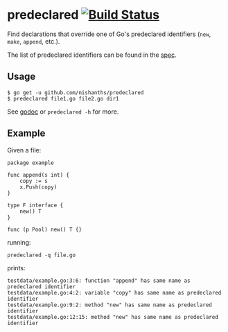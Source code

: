# predeclared [![Build Status](https://travis-ci.org/nishanths/predeclared.svg?branch=master)](https://travis-ci.org/nishanths/predeclared)

Find declarations that override one of Go's predeclared identifiers (`new`, `make`, `append`, etc.).

The list of predeclared identifiers can be found in the [spec](https://golang.org/ref/spec#Predeclared_identifiers).

## Usage

```
$ go get -u github.com/nishanths/predeclared
$ predeclared file1.go file2.go dir1
```

See [godoc](https://godoc.org/github.com/nishanths/predeclared) or `predeclared -h` for more.

## Example

Given a file:

```
package example

func append(s int) {
	copy := s
	x.Push(copy)
}

type F interface {
	new() T
}

func (p Pool) new() T {}
```

running:

```
predeclared -q file.go
```

prints:

```
testdata/example.go:3:6: function "append" has same name as predeclared identifier
testdata/example.go:4:2: variable "copy" has same name as predeclared identifier
testdata/example.go:9:2: method "new" has same name as predeclared identifier
testdata/example.go:12:15: method "new" has same name as predeclared identifier
```
